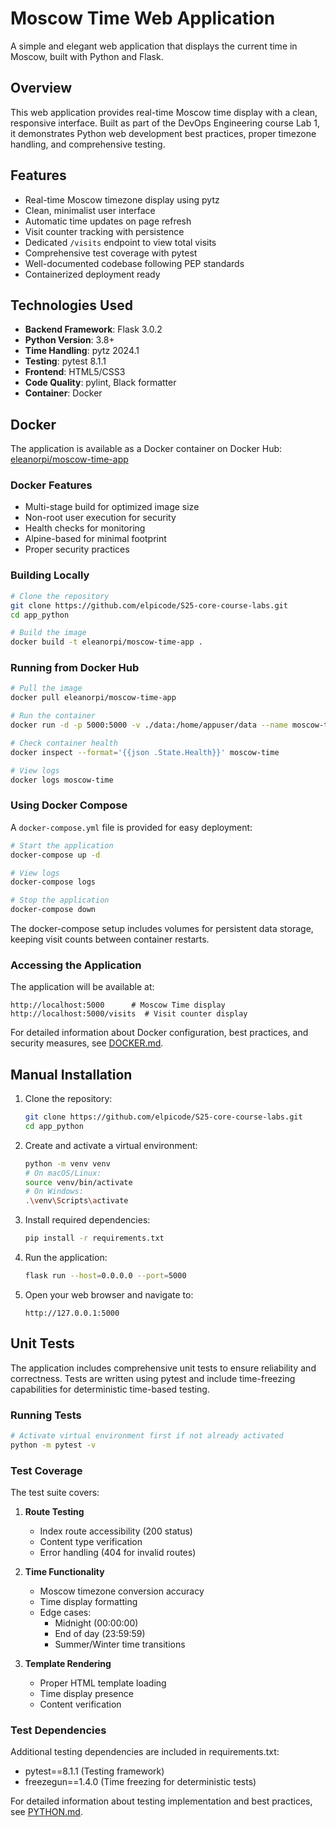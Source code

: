 # Moscow Time Web Application

A simple and elegant web application that displays the current time in Moscow, built with Python and Flask.

## Overview

This web application provides real-time Moscow time display with a clean, responsive interface. Built as part of the DevOps Engineering course Lab 1, it demonstrates Python web development best practices, proper timezone handling, and comprehensive testing.

## Features

- Real-time Moscow timezone display using pytz
- Clean, minimalist user interface
- Automatic time updates on page refresh
- Visit counter tracking with persistence
- Dedicated `/visits` endpoint to view total visits
- Comprehensive test coverage with pytest
- Well-documented codebase following PEP standards
- Containerized deployment ready

## Technologies Used

- **Backend Framework**: Flask 3.0.2
- **Python Version**: 3.8+
- **Time Handling**: pytz 2024.1
- **Testing**: pytest 8.1.1
- **Frontend**: HTML5/CSS3
- **Code Quality**: pylint, Black formatter
- **Container**: Docker

## Docker

The application is available as a Docker container on Docker Hub:
[eleanorpi/moscow-time-app](https://hub.docker.com/repository/docker/eleanorpi/moscow-time-app/general)

### Docker Features

- Multi-stage build for optimized image size
- Non-root user execution for security
- Health checks for monitoring
- Alpine-based for minimal footprint
- Proper security practices

### Building Locally

```bash
# Clone the repository
git clone https://github.com/elpicode/S25-core-course-labs.git
cd app_python

# Build the image
docker build -t eleanorpi/moscow-time-app .
```

### Running from Docker Hub

```bash
# Pull the image
docker pull eleanorpi/moscow-time-app

# Run the container
docker run -d -p 5000:5000 -v ./data:/home/appuser/data --name moscow-time eleanorpi/moscow-time-app

# Check container health
docker inspect --format='{{json .State.Health}}' moscow-time

# View logs
docker logs moscow-time
```

### Using Docker Compose

A `docker-compose.yml` file is provided for easy deployment:

```bash
# Start the application
docker-compose up -d

# View logs
docker-compose logs

# Stop the application
docker-compose down
```

The docker-compose setup includes volumes for persistent data storage, keeping visit counts between container restarts.

### Accessing the Application

The application will be available at:

```text
http://localhost:5000      # Moscow Time display
http://localhost:5000/visits  # Visit counter display
```

For detailed information about Docker configuration, best practices, and security measures, see [DOCKER.md](DOCKER.md).

## Manual Installation

1. Clone the repository:

   ```bash
   git clone https://github.com/elpicode/S25-core-course-labs.git
   cd app_python
   ```

2. Create and activate a virtual environment:

   ```bash
   python -m venv venv
   # On macOS/Linux:
   source venv/bin/activate
   # On Windows:
   .\venv\Scripts\activate
   ```

3. Install required dependencies:

   ```bash
   pip install -r requirements.txt
   ```

4. Run the application:

   ```bash
   flask run --host=0.0.0.0 --port=5000
   ```

5. Open your web browser and navigate to:

   ```text
   http://127.0.0.1:5000
   ```

## Unit Tests

The application includes comprehensive unit tests to ensure reliability and correctness. Tests are written using pytest and include time-freezing capabilities for deterministic time-based testing.

### Running Tests

```bash
# Activate virtual environment first if not already activated
python -m pytest -v
```

### Test Coverage

The test suite covers:

1. **Route Testing**
   - Index route accessibility (200 status)
   - Content type verification
   - Error handling (404 for invalid routes)

2. **Time Functionality**
   - Moscow timezone conversion accuracy
   - Time display formatting
   - Edge cases:
     - Midnight (00:00:00)
     - End of day (23:59:59)
     - Summer/Winter time transitions

3. **Template Rendering**
   - Proper HTML template loading
   - Time display presence
   - Content verification

### Test Dependencies

Additional testing dependencies are included in requirements.txt:

- pytest==8.1.1 (Testing framework)
- freezegun==1.4.0 (Time freezing for deterministic tests)

For detailed information about testing implementation and best practices, see [PYTHON.md](PYTHON.md).
